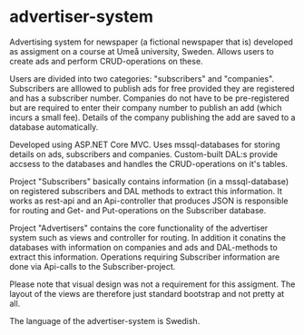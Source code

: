 # advertiser-system
Advertising system for newspaper (a fictional newspaper that is) developed as assigment on a course at Umeå university, Sweden. Allows users to create ads and perform CRUD-operations on these.

Users are divided into two categories: "subscribers" and "companies". Subscribers are alllowed to publish ads for free provided they are registered and has a subscriber number. Companies do not have to be pre-registered but are required to enter their company number to publish an add (which incurs a small fee). Details of the company publishing the add are saved to a database automatically.  

Developed using ASP.NET Core MVC. Uses mssql-databases for storing details on ads, subscribers and companies. Custom-built DAL:s provide accsess to the databases and handles the CRUD-operations on it's tables.

Project "Subscribers" basically contains information (in a mssql-database) on registered subscribers and DAL methods to extract this information. It works as rest-api and an Api-controller that produces JSON is responsible for routing and Get- and Put-operations on the Subscriber database.

Project "Advertisers" contains the core functionality of the advertiser system such as views and controller for routing. In addition it conatins the databases with information on companies and ads and DAL-methods to extract this information. Operations requiring Subscriber information are done via Api-calls to the Subscriber-project.

Please note that visual design was not a requirement for this assigment. The layout of the views are therefore just standard bootstrap and not pretty at all.

The language of the advertiser-system is Swedish. 
